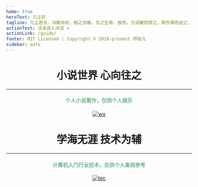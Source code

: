 ```yaml
---
home: true
heroText: 凡尘轩
tagline: 凡尘若水，冷暖自知，触之及暖，饮之生寒，故而，分润暖而顺之，聚伤寒而逆之，不可不察。
actionText: 点击进入浏览 >
actionLink: /guide/
footer: MIT Licensed | Copyright © 2018-present 郑依凡
sidebar: auto
---
```

<center>
<h1>小说世界  心向往之</h1>
    <hr />
<font color =#6AB389> 
<h4>个人小说著作，仅供个人娱乐</h4>
</font>
<a href="https://jmsht7355zyf.github.io/blog/Novel/">
<img :src="$withBase('wx.jpg')" alt="wx">
</a>

<br>

<h1>学海无涯  技术为辅</h1>
    <hr />
<font color =#6AB389>
<h4>计算机入门行业技术，仅供个人查阅参考</h4>
</font>
<a href="https://jmsht7355zyf.github.io/blog/Technology/">
<img :src="$withBase('tec.jpg')" alt="tec">
</a>

<br>

</center>

